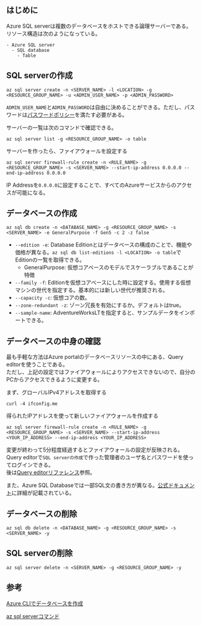 ## はじめに
Azure SQL serverは複数のデータベースをホストできる論理サーバーである。  
リソース構造は次のようになっている。
```
- Azure SQL server
  - SQL database
    - Table
```

## SQL serverの作成
```
az sql server create -n <SERVER_NAME> -l <LOCATION> -g <RESOURCE_GROUP_NAME> -u <ADMIN_USER_NAME> -p <ADMIN_PASSWORD>
```
`ADMIN_USER_NAME`と`ADMIN_PASSWORD`は自由に決めることができる。ただし、パスワードは[パスワードポリシー](https://learn.microsoft.com/ja-jp/sql/relational-databases/security/password-policy?view=sql-server-ver16)を満たす必要がある。

サーバーの一覧は次のコマンドで確認できる。
```
az sql server list -g <RESOURCE_GROUP_NAME> -o table
```

サーバーを作ったら、ファイアウォールを設定する
```
az sql server firewall-rule create -n <RULE_NAME> -g <RESOURCE_GROUP_NAME> -s <SERVER_NAME> --start-ip-address 0.0.0.0 --end-ip-address 0.0.0.0
```
IP Addressを`0.0.0.0`に設定することで、すべてのAzureサービスからのアクセスが可能になる。

## データベースの作成
```
az sql db create -n <DATABASE_NAME> -g <RESOURCE_GROUP_NAME> -s <SERVER_NAME> -e GeneralPurpose -f Gen5 -c 2 -z false
```
- `--edition -e`: Database Editionとはデータベースの構成のことで、機能や価格が異なる。`az sql db list-editions -l <LOCATION> -o table`でEditionの一覧を取得できる。
  - GeneralPurpose: 仮想コアベースのモデルでスケーラブルであることが特徴
- `--family -f`: Editionを仮想コアベースにした時に設定する。使用する仮想マシンの世代を指定する。基本的には新しい世代が推奨される。
- `--capacity -c`: 仮想コアの数。
- `--zone-redundant -z`: ゾーン冗長を有効にするか。デフォルトはtrue。
- `--sample-name`: AdventureWorksLTを指定すると、サンプルデータをインポートできる。

## データベースの中身の確認
最も手軽な方法はAzure portalのデータベースリソースの中にある、Query editorを使うことである。  
ただし、上記の設定ではファイアウォールによりアクセスできないので、自分のPCからアクセスできるように変更する。

まず、グローバルIPv4アドレスを取得する
```
curl -4 ifconfig.me
```
得られたIPアドレスを使って新しいファイアウォールを作成する
```
az sql server firewall-rule create -n <RULE_NAME> -g <RESOURCE_GROUP_NAME> -s <SERVER_NAME> --start-ip-address <YOUR_IP_ADDRESS> --end-ip-address <YOUR_IP_ADDRESS>
```
変更が終わって5分程度経過するとファイアウォールの設定が反映される。  
Query editorで`SQL serverの作成`で作った管理者のユーザ名とパスワードを使ってログインできる。  
後は[Query editorリファレンス](https://learn.microsoft.com/ja-jp/azure/azure-sql/database/query-editor?view=azuresql)参照。

また、Azure SQL Databaseでは一部SQL文の書き方が異なる。[公式ドキュメント](https://learn.microsoft.com/en-gb/azure/azure-sql/database/transact-sql-tsql-differences-sql-server?view=azuresql)に詳細が記載されている。

## データベースの削除
```
az sql db delete -n <DATABASE_NAME> -g <RESOURCE_GROUP_NAME> -s <SERVER_NAME> -y
```

## SQL serverの削除
```
az sql server delete -n <SERVER_NAME> -g <RESOURCE_GROUP_NAME> -y
```

## 参考
[Azure CLIでデータベースを作成](https://learn.microsoft.com/ja-jp/azure/azure-sql/database/scripts/create-and-configure-database-cli?view=azuresql)

[az sql serverコマンド](https://learn.microsoft.com/ja-jp/cli/azure/sql/server?view=azure-cli-latest#az-sql-server-list)